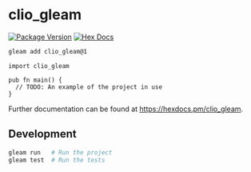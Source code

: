 # clio_gleam

[![Package Version](https://img.shields.io/hexpm/v/clio_gleam)](https://hex.pm/packages/clio_gleam)
[![Hex Docs](https://img.shields.io/badge/hex-docs-ffaff3)](https://hexdocs.pm/clio_gleam/)

```sh
gleam add clio_gleam@1
```
```gleam
import clio_gleam

pub fn main() {
  // TODO: An example of the project in use
}
```

Further documentation can be found at <https://hexdocs.pm/clio_gleam>.

## Development

```sh
gleam run   # Run the project
gleam test  # Run the tests
```
